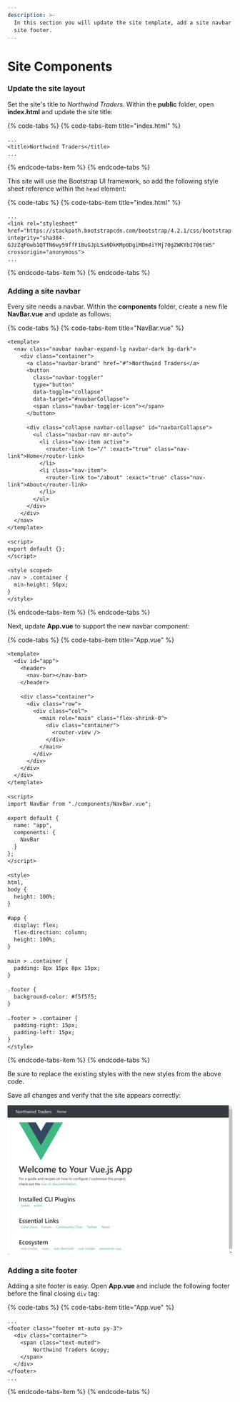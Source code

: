 ```yaml
---
description: >-
  In this section you will update the site template, add a site navbar and a
  site footer.
---
```


# Site Components

### Update the site layout

Set the site's title to _Northwind Traders_. Within the **public** folder, open **index.html** and update the site title:

{% code-tabs %}
{% code-tabs-item title="index.html" %}
```markup
...
<title>Northwind Traders</title>
...
```
{% endcode-tabs-item %}
{% endcode-tabs %}

This site will use the Bootstrap UI framework, so add the following style sheet reference within the `head` element:

{% code-tabs %}
{% code-tabs-item title="index.html" %}
```markup
...
<link rel="stylesheet" href="https://stackpath.bootstrapcdn.com/bootstrap/4.2.1/css/bootstrap.min.css" integrity="sha384-GJzZqFGwb1QTTN6wy59ffF1BuGJpLSa9DkKMp0DgiMDm4iYMj70gZWKYbI706tWS" crossorigin="anonymous">
...
```
{% endcode-tabs-item %}
{% endcode-tabs %}

### Adding a site navbar

Every site needs a navbar. Within the **components** folder, create a new file **NavBar.vue** and update as follows:

{% code-tabs %}
{% code-tabs-item title="NavBar.vue" %}
```markup
<template>
  <nav class="navbar navbar-expand-lg navbar-dark bg-dark">
    <div class="container">
      <a class="navbar-brand" href="#">Northwind Traders</a>
      <button
        class="navbar-toggler"
        type="button"
        data-toggle="collapse"
        data-target="#navbarCollapse">
        <span class="navbar-toggler-icon"></span>
      </button>

      <div class="collapse navbar-collapse" id="navbarCollapse">
        <ul class="navbar-nav mr-auto">
          <li class="nav-item active">
            <router-link to="/" :exact="true" class="nav-link">Home</router-link>
          </li>
          <li class="nav-item">              
            <router-link to="/about" :exact="true" class="nav-link">About</router-link>
          </li>
        </ul>
      </div>
    </div>
  </nav>
</template>

<script>
export default {};
</script>

<style scoped>
.nav > .container {
  min-height: 56px;
}
</style>
```
{% endcode-tabs-item %}
{% endcode-tabs %}

Next, update **App.vue** to support the new navbar component:

{% code-tabs %}
{% code-tabs-item title="App.vue" %}
```markup
<template>
  <div id="app">
    <header>
      <nav-bar></nav-bar>
    </header>

    <div class="container">
      <div class="row">
        <div class="col">
          <main role="main" class="flex-shrink-0">
            <div class="container">
              <router-view />
            </div>
          </main>
        </div>
      </div>
    </div>
  </div>
</template>

<script>
import NavBar from "./components/NavBar.vue";

export default {
  name: "app",
  components: {
    NavBar
  }
};
</script>

<style>
html,
body {
  height: 100%;
}

#app {
  display: flex;
  flex-direction: column;
  height: 100%;
}

main > .container {
  padding: 8px 15px 8px 15px;
}

.footer {
  background-color: #f5f5f5;
}

.footer > .container {
  padding-right: 15px;
  padding-left: 15px;
}
</style>
```
{% endcode-tabs-item %}
{% endcode-tabs %}

Be sure to replace the existing styles with the new styles from the above code.

Save all changes and verify that the site appears correctly:

![](../.gitbook/assets/image%20%282%29.png)

### Adding a site footer

Adding a site footer is easy. Open **App.vue** and include the following footer before the final closing `div` tag:

{% code-tabs %}
{% code-tabs-item title="App.vue" %}
```markup
...
<footer class="footer mt-auto py-3">
  <div class="container">
    <span class="text-muted">
        Northwind Traders &copy;
    </span>
  </div>
</footer>
...
```
{% endcode-tabs-item %}
{% endcode-tabs %}

